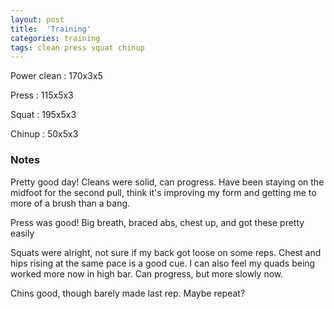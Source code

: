 ```yaml
---
layout: post
title:  'Training'
categories: training
tags: clean press squat chinup
---
```


Power clean :   170x3x5

Press   :   115x5x3

Squat   :   195x5x3

Chinup  :   50x5x3

### Notes

Pretty good day! Cleans were solid, can progress. Have been staying on the midfoot for the second pull, think it's improving my form and getting me to more of a brush than a bang.

Press was good! Big breath, braced abs, chest up, and got these pretty easily

Squats were alright, not sure if my back got loose on some reps. Chest and hips rising at the same pace is a good cue. I can also feel my quads being worked more now in high bar. Can progress, but more slowly now.

Chins good, though barely made last rep. Maybe repeat?
